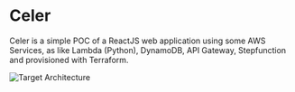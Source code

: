 # Celer
Celer is a simple POC of a ReactJS web application using some AWS Services, as like Lambda (Python), DynamoDB, API Gateway, Stepfunction and provisioned with Terraform.


![Target Architecture](https://serving.photos.photobox.com/03359686cae8336f847bcdd5b287cdbffe5413620a7e888a479b14d95d7b5fc140644f7e.jpg)
